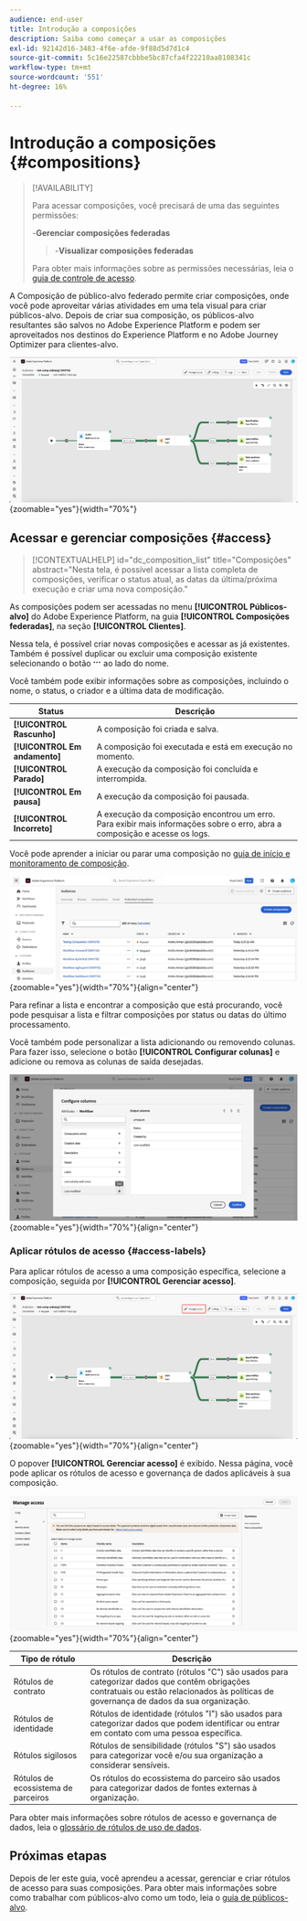 ```yaml
---
audience: end-user
title: Introdução a composições
description: Saiba como começar a usar as composições
exl-id: 92142d16-3483-4f6e-afde-9f88d5d7d1c4
source-git-commit: 5c16e22587cbbbe5bc87cfa4f22210aa8108341c
workflow-type: tm+mt
source-wordcount: '551'
ht-degree: 16%

---
```


# Introdução a composições {#compositions}

>[!AVAILABILITY]
>
>Para acessar composições, você precisará de uma das seguintes permissões:
>
>-**Gerenciar composições federadas**
>>-**Visualizar composições federadas**
>
>Para obter mais informações sobre as permissões necessárias, leia o [guia de controle de acesso](/help/governance-privacy-security/access-control.md).

A Composição de público-alvo federado permite criar composições, onde você pode aproveitar várias atividades em uma tela visual para criar públicos-alvo. Depois de criar sua composição, os públicos-alvo resultantes são salvos no Adobe Experience Platform e podem ser aproveitados nos destinos do Experience Platform e no Adobe Journey Optimizer para clientes-alvo.

![Um exemplo de fluxo de trabalho de composição é exibido na Composição de Público-Alvo Federado.](assets/gs-compositions/composition-example.png){zoomable="yes"}{width="70%"}

## Acessar e gerenciar composições {#access}

>[!CONTEXTUALHELP]
>id="dc_composition_list"
>title="Composições"
>abstract="Nesta tela, é possível acessar a lista completa de composições, verificar o status atual, as datas da última/próxima execução e criar uma nova composição."

As composições podem ser acessadas no menu **[!UICONTROL Públicos-alvo]** do Adobe Experience Platform, na guia **[!UICONTROL Composições federadas]**, na seção **[!UICONTROL Clientes]**.

Nessa tela, é possível criar novas composições e acessar as já existentes. Também é possível duplicar ou excluir uma composição existente selecionando o botão ![reticências](/help/assets/icons/more.png) ao lado do nome.

Você também pode exibir informações sobre as composições, incluindo o nome, o status, o criador e a última data de modificação.

| Status | Descrição |
| ------ | ----------- |
| **[!UICONTROL Rascunho]** | A composição foi criada e salva. |
| **[!UICONTROL Em andamento]** | A composição foi executada e está em execução no momento. |
| **[!UICONTROL Parado]** | A execução da composição foi concluída e interrompida. |
| **[!UICONTROL Em pausa]** | A execução da composição foi pausada. |
| **[!UICONTROL Incorreto]** | A execução da composição encontrou um erro. Para exibir mais informações sobre o erro, abra a composição e acesse os logs. |

Você pode aprender a iniciar ou parar uma composição no [guia de início e monitoramento de composição](./start-monitor-composition.md).

![Uma lista de composições disponíveis é exibida.](assets/gs-compositions/compositions-list.png){zoomable="yes"}{width="70%"}{align="center"}

Para refinar a lista e encontrar a composição que está procurando, você pode pesquisar a lista e filtrar composições por status ou datas do último processamento.

Você também pode personalizar a lista adicionando ou removendo colunas. Para fazer isso, selecione o botão **[!UICONTROL Configurar colunas]** e adicione ou remova as colunas de saída desejadas.

![Uma lista das colunas disponíveis que você pode adicionar à página de navegação das composições é exibida.](assets/gs-compositions/compositions-columns.png){zoomable="yes"}{width="70%"}{align="center"}

### Aplicar rótulos de acesso {#access-labels}

Para aplicar rótulos de acesso a uma composição específica, selecione a composição, seguida por **[!UICONTROL Gerenciar acesso]**.

![O botão &quot;Gerenciar acesso&quot; está realçado na tela de composição.](assets/gs-compositions/select-manage-access.png){zoomable="yes"}{width="70%"}{align="center"}

O popover **[!UICONTROL Gerenciar acesso]** é exibido. Nessa página, você pode aplicar os rótulos de acesso e governança de dados aplicáveis à sua composição.

![O popover Gerenciar acesso é exibido. Isso mostra uma lista de todos os rótulos disponíveis que você pode aplicar à composição.](assets/gs-compositions/manage-access.png){zoomable="yes"}{width="70%"}{align="center"}

| Tipo de rótulo | Descrição |
| ---------- | ----------- |
| Rótulos de contrato | Os rótulos de contrato (rótulos &quot;C&quot;) são usados para categorizar dados que contêm obrigações contratuais ou estão relacionados às políticas de governança de dados da sua organização. |
| Rótulos de identidade | Rótulos de identidade (rótulos &quot;I&quot;) são usados para categorizar dados que podem identificar ou entrar em contato com uma pessoa específica. |
| Rótulos sigilosos | Rótulos de sensibilidade (rótulos &quot;S&quot;) são usados para categorizar você e/ou sua organização a considerar sensíveis. |
| Rótulos de ecossistema de parceiros | Os rótulos do ecossistema do parceiro são usados para categorizar dados de fontes externas à organização. |

Para obter mais informações sobre rótulos de acesso e governança de dados, leia o [glossário de rótulos de uso de dados](https://experienceleague.adobe.com/en/docs/experience-platform/data-governance/labels/reference).

## Próximas etapas

Depois de ler este guia, você aprendeu a acessar, gerenciar e criar rótulos de acesso para suas composições. Para obter mais informações sobre como trabalhar com públicos-alvo como um todo, leia o [guia de públicos-alvo](../start/audiences.md).
